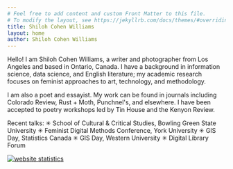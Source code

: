 ```yaml
---
# Feel free to add content and custom Front Matter to this file.
# To modify the layout, see https://jekyllrb.com/docs/themes/#overriding-theme-defaults
title: Shiloh Cohen Williams
layout: home
author: Shiloh Cohen Williams
---
```


<!-- Google tag (gtag.js) -->
<script async src="https://www.googletagmanager.com/gtag/js?id=G-SLDZFZRBG4"></script>
<script>
  window.dataLayer = window.dataLayer || [];
  function gtag(){dataLayer.push(arguments);}
  gtag('js', new Date());

  gtag('config', 'G-SLDZFZRBG4');
</script>

Hello! I am Shiloh Cohen Williams, a writer and photographer from Los Angeles and based in Ontario, Canada. I have a background in information science, data science, and English literature; my academic research focuses on feminist approaches to art, technology, and methodology.

I am also a poet and essayist. My work can be found in journals including Colorado Review, Rust + Moth, Punchnel's, and elsewhere. I have been accepted to poetry workshops led by Tin House and the Kenyon Review.

Recent talks:
✳ School of Cultural & Critical Studies, Bowling Green State University
✳ Feminist Digital Methods Conference, York University
✳ GIS Day, Statistics Canada
✳ GIS Day, Western University
✳ Digital Library Forum

<!-- Default Statcounter code for Isawil.net
https://www.isawil.net/ -->
<script type="text/javascript">
var sc_project=12339026; 
var sc_invisible=1; 
var sc_security="c8f99049"; 
</script>
<script type="text/javascript"
src="https://www.statcounter.com/counter/counter.js"
async></script>
<noscript><div class="statcounter"><a title="website
statistics" href="https://statcounter.com/"
target="_blank"><img class="statcounter"
src="https://c.statcounter.com/12339026/0/c8f99049/1/"
alt="website statistics"
referrerPolicy="no-referrer-when-downgrade"></a></div></noscript>
<!-- End of Statcounter Code -->
